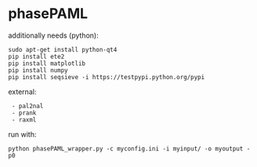 phasePAML
=========




additionally needs (python): 

    sudo apt-get install python-qt4
    pip install ete2 
    pip install matplotlib
    pip install numpy
    pip install seqsieve -i https://testpypi.python.org/pypi
    
external:

     - pal2nal
     - prank
     - raxml
    
run with:

    python phasePAML_wrapper.py -c myconfig.ini -i myinput/ -o myoutput -p0
    
    